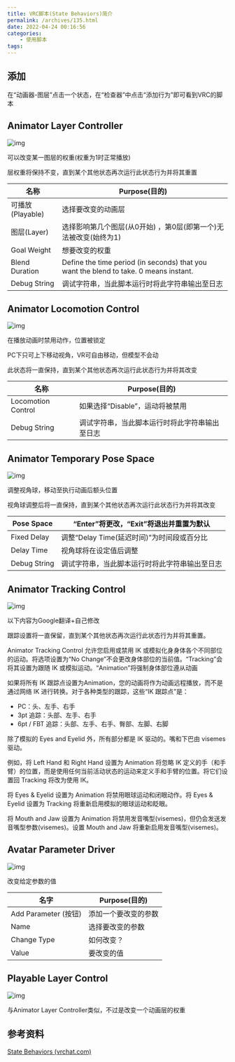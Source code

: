 ```yaml
---
title: VRC脚本(State Behaviors)简介
permalink: /archives/135.html
date: 2022-04-24 00:16:56
categories:
    - 使用脚本
tags:
---
```


## 添加

在“动画器-图层”点击一个状态，在“检查器”中点击“添加行为”即可看到VRC的脚本

## Animator Layer Controller

![img](https://jsd.cdn.zzko.cn/gh/yexca/picx-images-hosting@master/2022-VRChat/03-StateBehaviors/image.6dk3lrhp6lc0.webp)

可以改变某一图层的权重(权重为1时正常播放)

层权重将保持不变，直到某个其他状态再次运行此状态行为并将其重置

| 名称             | Purpose(目的)                                                |
| ---------------- | ------------------------------------------------------------ |
| 可播放(Playable) | 选择要改变的动画层                                           |
| 图层(Layer)      | 选择影响第几个图层(从0开始) ，第0层(即第一个)无法被改变(始终为1) |
| Goal Weight      | 想要改变的权重                                               |
| Blend Duration   | Define the time period (in seconds) that you want the blend to take. 0 means instant. |
| Debug String     | 调试字符串，当此脚本运行时将此字符串输出至日志               |

## Animator Locomotion Control

![img](https://jsd.cdn.zzko.cn/gh/yexca/picx-images-hosting@master/2022-VRChat/03-StateBehaviors/image.7db4fkj18d80.webp)

在播放动画时禁用动作，位置被锁定

PC下只可上下移动视角，VR可自由移动，但模型不会动

此状态将一直保持，直到某个其他状态再次运行此状态行为并将其改变

| 名称               | Purpose(目的)                                  |
| ------------------ | ---------------------------------------------- |
| Locomotion Control | 如果选择“Disable”，运动将被禁用                |
| Debug String       | 调试字符串，当此脚本运行时将此字符串输出至日志 |

## Animator Temporary Pose Space

![img](https://jsd.cdn.zzko.cn/gh/yexca/picx-images-hosting@master/2022-VRChat/03-StateBehaviors/image.6ju2p7xy6nc0.webp)

调整视角球，移动至执行动画后额头位置

视角球调整后将一直保持，直到某个其他状态再次运行此状态行为并将其改变

| Pose Space   | “Enter”将更改，“Exit”将退出并重置为默认        |
| ------------ | ---------------------------------------------- |
| Fixed Delay  | 调整“Delay Time(延迟时间)”为时间段或百分比     |
| Delay Time   | 视角球将在设定值后调整                         |
| Debug String | 调试字符串，当此脚本运行时将此字符串输出至日志 |

## Animator Tracking Control

![img](https://jsd.cdn.zzko.cn/gh/yexca/picx-images-hosting@master/2022-VRChat/03-StateBehaviors/image.79846t7qt1c0.webp)

以下内容为Google翻译+自己修改

跟踪设置将一直保留，直到某个其他状态再次运行此状态行为并将其重置。

Animator Tracking Control 允许您启用或禁用 IK 或模拟化身身体各个不同部位的运动。将选项设置为“No Change”不会更改身体部位的当前值。“Tracking”会将其设置为跟随 IK 或模拟运动。“Animation”将强制身体部位遵从动画

如果将所有 IK 跟踪点设置为Animation，您的动画将作为动画远程播放，而不是通过网络 IK 进行转换。对于各种类型的跟踪，这些“IK 跟踪点”是：

- PC：头、左手、右手
- 3pt 追踪：头部、左手、右手
- 6pt / FBT 追踪：头部、左手、右手、臀部、左脚、右脚



除了模拟的 Eyes and Eyelid 外，所有部分都是 IK 驱动的。嘴和下巴由 visemes 驱动。

例如，将 Left Hand 和 Right Hand 设置为 Animation 将忽略 IK 定义的手（和手臂）的位置，而是使用任何当前活动状态的运动来定义手和手臂的位置。将它们设置回 Tracking 将改为使用 IK。

将 Eyes & Eyelid 设置为 Animation 将禁用眼球运动和闭眼动作。将 Eyes & Eyelid 设置为 Tracking 将重新启用模拟的眼球运动和眨眼。

将 Mouth and Jaw 设置为 Animation 将禁用发音嘴型(visemes)，但仍会发送发音嘴型参数(visemes)。设置 Mouth and Jaw 将重新启用发音嘴型(visemes)。

## Avatar Parameter Driver

![img](https://jsd.cdn.zzko.cn/gh/yexca/picx-images-hosting@master/2022-VRChat/03-StateBehaviors/image.7e68k4hlb6g0.webp)

改变给定参数的值

| 名字                 | Purpose(目的)        |
| -------------------- | -------------------- |
| Add Parameter (按钮) | 添加一个要改变的参数 |
| Name                 | 选择要改变的参数     |
| Change Type          | 如何改变？           |
| Value                | 要改变的值           |

## Playable Layer Control

![img](https://jsd.cdn.zzko.cn/gh/yexca/picx-images-hosting@master/2022-VRChat/03-StateBehaviors/image.62mmysx318o0.webp)

与Animator Layer Controller类似，不过是改变一个动画层的权重

## 参考资料

[State Behaviors (vrchat.com)](https://docs.vrchat.com/docs/state-behaviors)